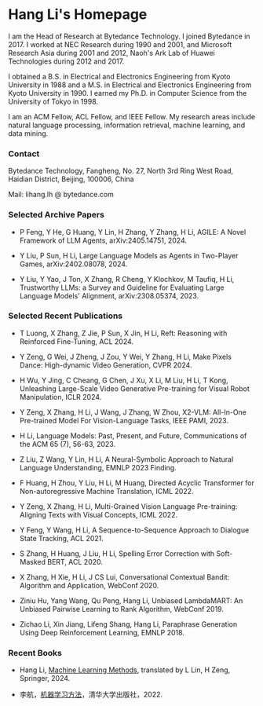 # Hang Li's Homepage

I am the Head of Research at Bytedance Technology. I joined Bytedance in 2017.  I worked at NEC Research during 1990 and 2001, and Microsoft Research Asia during 2001 and 2012, Naoh's Ark Lab of Huawei Technologies during 2012 and 2017.

I obtained a B.S. in Electrical and Electronics Engineering from Kyoto University in 1988 and a M.S. in Electrical and Electronics Engineering from Kyoto University in 1990. I earned my Ph.D. in Computer Science from the University of Tokyo in 1998.

I am an ACM Fellow, ACL Fellow, and IEEE Fellow. My research areas include natural language processing, information retrieval, machine learning, and data mining.

### Contact

Bytedance Technology,
Fangheng,  No. 27,  North 3rd Ring West Road, Haidian District, Beijing, 100006, China

Mail: lihang.lh @ bytedance.com

### Selected Archive Papers

* P Feng, Y He, G Huang, Y Lin, H Zhang, Y Zhang, H Li, AGILE: A Novel Framework of LLM Agents, arXiv:2405.14751, 2024.

* Y Liu, P Sun, H Li, Large Language Models as Agents in Two-Player Games, arXiv:2402.08078, 2024.

* Y Liu, Y Yao, J Ton, X Zhang, R Cheng, Y Klochkov, M Taufiq, H Li, Trustworthy LLMs: a Survey and Guideline for Evaluating Large Language Models' Alignment, arXiv:2308.05374, 2023.
 
### Selected Recent Publications

* T Luong, X Zhang, Z Jie, P Sun, X Jin, H Li, Reft: Reasoning with Reinforced Fine-Tuning, ACL 2024.

* Y Zeng, G Wei, J Zheng, J Zou, Y Wei, Y Zhang, H Li, Make Pixels Dance: High-dynamic Video Generation, CVPR 2024.

* H Wu, Y Jing, C Cheang, G Chen, J Xu, X Li, M Liu, H Li, T Kong, Unleashing Large-Scale Video Generative Pre-training for Visual Robot Manipulation, ICLR 2024.

* Y Zeng, X Zhang, H Li, J Wang, J Zhang, W Zhou,  X2-VLM: All-In-One Pre-trained Model For Vision-Language Tasks, IEEE PAMI, 2023.

* H Li, Language Models: Past, Present, and Future, Communications of the ACM 65 (7), 56-63, 2023.

* Z Liu, Z Wang, Y Lin, H Li, A Neural-Symbolic Approach to Natural Language Understanding, EMNLP 2023 Finding.
  
* F Huang, H Zhou, Y Liu, H Li, M Huang, Directed Acyclic Transformer for Non-autoregressive Machine Translation, ICML 2022.

* Y Zeng, X Zhang, H Li, Multi-Grained Vision Language Pre-training: Aligning Texts with Visual Concepts, ICML 2022.

* Y Feng, Y Wang, H Li, A Sequence-to-Sequence Approach to Dialogue State Tracking, ACL 2021.

* S Zhang, H Huang, J Liu, H Li, Spelling Error Correction with Soft-Masked BERT, ACL 2020.

* X Zhang, H Xie, H Li, J CS Lui, Conversational Contextual Bandit: Algorithm and Application, WebConf 2020.

* Ziniu Hu, Yang Wang, Qu Peng, Hang Li, Unbiased LambdaMART: An Unbiased Pairwise Learning to Rank Algorithm, WebConf 2019. 

* Zichao Li, Xin Jiang, Lifeng Shang, Hang Li, Paraphrase Generation Using Deep Reinforcement Learning, EMNLP 2018.

### Recent Books

* Hang Li, [Machine Learning Methods](https://link.springer.com/book/10.1007/978-981-99-3917-6), translated by L Lin, H Zeng, Springer, 2024.
  
* 李航，[机器学习方法](http://www.tup.tsinghua.edu.cn/Wap/tsxqy.aspx?id=09353201)，清华大学出版社，2022.
